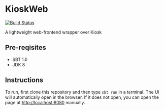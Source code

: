 # KioskWeb
[![Build Status](https://travis-ci.com/scalahub/KioskWeb.svg?branch=main)](https://travis-ci.com/scalahub/KioskWeb)

A lightweight web-frontend wrapper over Kiosk

## Pre-reqisites

- SBT 1.0
- JDK 8

## Instructions 

To run, first clone this repository and then type `sbt run` in a terminal. The UI will automatically open in the browser. If it does not open, you can open the page at [http://localhost:8080](http://localhost:8080) manually</a>.

